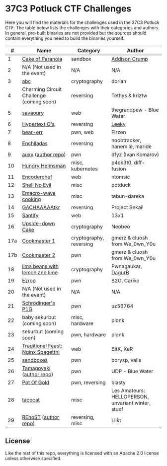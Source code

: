 # 37C3 Potluck CTF Challenges

Here you will find the materials for the challenges used in the 37C3 Potluck CTF. The table below lists the challenges with their categories and authors. In general, pre-built binaries are not provided but the sources should contain everything you need to build the binaries yourself.

| **#** | **Name**                                                                                                                    | **Category**            | **Author**                                         |
|-------|-----------------------------------------------------------------------------------------------------------------------------|-------------------------|----------------------------------------------------|
| 1     | [Cake of Paranoia](challenge-01/)                                                                                           | sandbox                 | [Addison Crump](https://addisoncrump.info)        |
| 2     | N/A (Not used in the event)                                                                                                 | N/A                     | N/A                                                |
| 3     | [abc](challenge-03/)                                                                                                        | cryptography            | dorian                                             |
| 4     | Charming Circuit Challenge (coming soon)                                                                                    | reversing               | Tethys & kriztw                                    |
| 5     | [savaoury](challenge-05/)                                                                                                   | web                     | thegrandpew - Blue Water                           |
| 6     | [Hypertext O's](challenge-06/)                                                                                              | reversing               | [Leeky](https://bytecode.re/)                      |
| 7     | [bear-err](challenge-07/)                                                                                                   | pwn, web                | Firzen                                             |
| 8     | [Enchiladas](challenge-08/)                                                                                                 | reversing               | noobtracker, hanemile, maride                      |
| 9     | [auxv](challenge-09/) ([author repo](https://github.com/dfyz/ctf-writeups/tree/master/potluck-2023/auxv))                   | pwn                     | dfyz (Ivan Komarov)                                |
| 10    | [Hungry Helmsman](challenge-10/)                                                                                            | misc, kubernetes        | p4ck3t0, diff-fusion                               |
| 11    | [Encoderchef](challenge-11/)                                                                                                | web                     | ntomsic                                            |
| 12    | [Shell No Evil](challenge-12/)                                                                                              | misc                    | potduck                                            |
| 13    | [Emacro-wave cooking](challenge-13/)                                                                                        | misc                    | tabun-dareka                                       |
| 14    | [GACHAAAAAtkr](challenge-14/)                                                                                               | reversing               | Project Sekai!                                     |
| 15    | [Santify](challenge-15/)                                                                                                    | web                     | 13x1                                               |
| 16    | [Upside-down Cake](challenge-16/)                                                                                           | cryptography            | Neobeo                                             |
| 17a   | [Cookmaster 1](challenge-17/)                                                                                               | cryptography, reversing | gmerz & cluosh from We_0wn_Y0u                     |
| 17b   | [Cookmaster 2](challenge-17/)                                                                                               | pwn                     | gmerz & cluosh from We_0wn_Y0u                     |
| 18    | [lima beans with lemon and lime](challenge-18/)                                                                             | cryptography            | Pwnagaukar, [DagurB](https://dagurb.com)           |
| 19    | [Ezrop](challenge-19/)                                                                                                      | pwn                     | S2G, Carixo                                        |
| 20    | N/A (Not used in the event)                                                                                                 | N/A                     | N/A                                                |
| 21    | [Schrödinger's P1G](challenge-21/)                                                                                          | pwn                     | uz56764                                            |
| 22    | baby sekurbut (coming soon)                                                                                                 | misc, hardware          | plonk                                              |
| 23    | sekurbut (coming soon)                                                                                                      | pwn, hardware           | plonk                                              |
| 24    | [Traditional Feast: Nginx Spagetthi](challenge-24/)                                                                         | web                     | BitK, XeR                                          |
| 25    | [sandboxes](challenge-25/)                                                                                                  | pwn                     | borysp, valis                                      |
| 26    | [Tamagoyaki](challenge-26/) ([author repo](https://github.com/UDPctf/CTF-challenges/tree/main/Potluck-CTF-2023/Tamagoyaki)) | pwn                     | UDP - Blue Water                                   |
| 27    | [Pot Of Gold](challenge-27/)                                                                                                | pwn, reversing          | blasty                                             |
| 28    | [tacocat](challenge-28/)                                                                                                    | misc                    | Les Amateurs: HELLOPERSON, unvariant.winter, stuxf |
| 29    | [REhoST](challenge-29/) ([author repo](https://github.com/Liikt/REhoST))                                                    | reversing, misc         | Liikt                                              |

## License

Like the rest of this repo, everything is licensed with an Apache 2.0 license unless otherwise specified.
